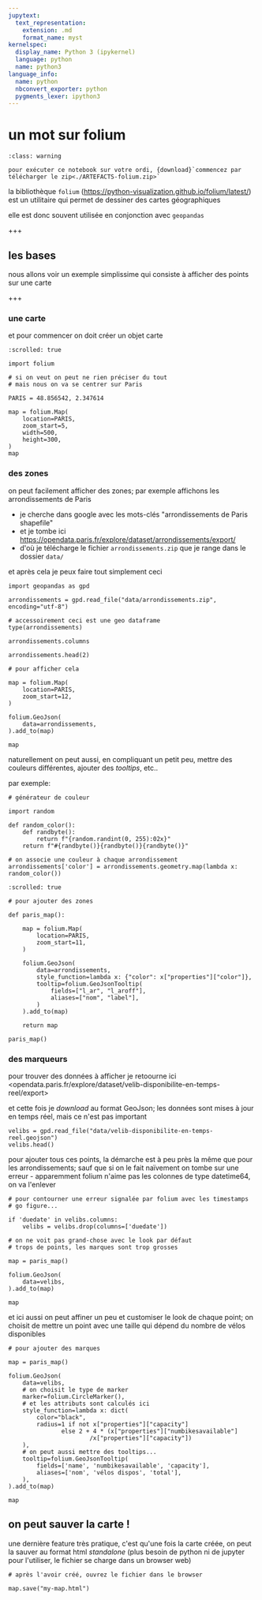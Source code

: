 ```yaml
---
jupytext:
  text_representation:
    extension: .md
    format_name: myst
kernelspec:
  display_name: Python 3 (ipykernel)
  language: python
  name: python3
language_info:
  name: python
  nbconvert_exporter: python
  pygments_lexer: ipython3
---
```


# un mot sur folium

```{admonition} à télécharger
:class: warning

pour exécuter ce notebook sur votre ordi, {download}`commencez par télécharger le zip<./ARTEFACTS-folium.zip>`
```

la bibliothèque `folium` (<https://python-visualization.github.io/folium/latest/>) est un utilitaire qui permet de dessiner des cartes géographiques

elle est donc souvent utilisée en conjonction avec `geopandas`

+++

## les bases

nous allons voir un exemple simplissime qui consiste à afficher des points sur une carte

+++

### une carte

et pour commencer on doit créer un objet carte

```{code-cell} ipython3
:scrolled: true

import folium

# si on veut on peut ne rien préciser du tout
# mais nous on va se centrer sur Paris

PARIS = 48.856542, 2.347614

map = folium.Map(
    location=PARIS,
    zoom_start=5,
    width=500,
    height=300,
)
map
```

### des zones

on peut facilement afficher des zones; par exemple affichons les arrondissements de Paris

* je cherche dans google avec les mots-clés "arrondissements de Paris shapefile"
* et je tombe ici <https://opendata.paris.fr/explore/dataset/arrondissements/export/>
* d'où je télécharge le fichier `arrondissements.zip` que je range dans le dossier `data/`

et après cela je peux faire tout simplement ceci

```{code-cell} ipython3
import geopandas as gpd

arrondissements = gpd.read_file("data/arrondissements.zip", encoding="utf-8")

# accessoirement ceci est une geo dataframe
type(arrondissements)
```

```{code-cell} ipython3
arrondissements.columns
```

```{code-cell} ipython3
arrondissements.head(2)
```

```{code-cell} ipython3
# pour afficher cela

map = folium.Map(
    location=PARIS,
    zoom_start=12,
)

folium.GeoJson(
    data=arrondissements,
).add_to(map)

map
```

naturellement on peut aussi, en compliquant un petit peu, mettre des couleurs différentes, ajouter des *tooltips*, etc..

par exemple:

```{code-cell} ipython3
# générateur de couleur

import random

def random_color():
    def randbyte():
        return f"{random.randint(0, 255):02x}"
    return f"#{randbyte()}{randbyte()}{randbyte()}"

# on associe une couleur à chaque arrondissement
arrondissements['color'] = arrondissements.geometry.map(lambda x: random_color())
```

```{code-cell} ipython3
:scrolled: true

# pour ajouter des zones

def paris_map():

    map = folium.Map(
        location=PARIS,
        zoom_start=11,
    )
    
    folium.GeoJson(
        data=arrondissements,
        style_function=lambda x: {"color": x["properties"]["color"]},
        tooltip=folium.GeoJsonTooltip(
            fields=["l_ar", "l_aroff"],
            aliases=["nom", "label"],
        )
    ).add_to(map)
    
    return map

paris_map()
```

### des marqueurs

pour trouver des données à afficher je retoourne ici <opendata.paris.fr/explore/dataset/velib-disponibilite-en-temps-reel/export>

et cette fois je *download* au format GeoJson; les données sont mises à jour en temps réel, mais ce n'est pas important

```{code-cell} ipython3
velibs = gpd.read_file("data/velib-disponibilite-en-temps-reel.geojson")
velibs.head()
```

pour ajouter tous ces points, la démarche est à peu près la même que pour les arrondissements; sauf que si on le fait naïvement on tombe sur une erreur - apparemment folium n'aime pas les colonnes de type datetime64, on va l'enlever

```{code-cell} ipython3
# pour contourner une erreur signalée par folium avec les timestamps
# go figure...

if 'duedate' in velibs.columns:
    velibs = velibs.drop(columns=['duedate'])
```

```{code-cell} ipython3
# on ne voit pas grand-chose avec le look par défaut
# trops de points, les marques sont trop grosses

map = paris_map()

folium.GeoJson(
    data=velibs,
).add_to(map)

map
```

et ici aussi on peut affiner un peu et customiser le look de chaque point; on choisit de mettre un point avec une taille qui dépend du nombre de vélos disponibles

```{code-cell} ipython3
# pour ajouter des marques

map = paris_map()

folium.GeoJson(
    data=velibs,
    # on choisit le type de marker
    marker=folium.CircleMarker(),
    # et les attributs sont calculés ici
    style_function=lambda x: dict(
        color="black",
        radius=1 if not x["properties"]["capacity"]
               else 2 + 4 * (x["properties"]["numbikesavailable"]
                       /x["properties"]["capacity"])
    ),
    # on peut aussi mettre des tooltips...
    tooltip=folium.GeoJsonTooltip(
        fields=['name', 'numbikesavailable', 'capacity'],
        aliases=['nom', 'vélos dispos', 'total'],
    ),
).add_to(map)

map
```

## on peut sauver la carte !

une dernière feature très pratique, c'est qu'une fois la carte créée, on peut la sauver au format html *standalone* (plus besoin de python ni de jupyter pour l'utiliser, le fichier se charge dans un browser web)

```{code-cell} ipython3
# après l'avoir créé, ouvrez le fichier dans le browser

map.save("my-map.html")
```

